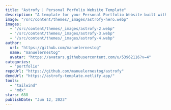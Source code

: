 ```yaml
---
title: "Astrofy | Personal Porfolio Website Template"
description: "A template for your Personal Portfolio Website built with Astro and TailwindCSS. Create in minutes a website with Blog, CV, Project Section, Store and RSS Feed."
image: "/src/content/themes/_images/astrofy-hero.webp"
images:
  - "/src/content/themes/_images/astrofy-2.webp"
  - "/src/content/themes/_images/astrofy-3.webp"
  - "/src/content/themes/_images/astrofy-4.webp"
author:
  url: "https://github.com/manuelernestog"
  name: "manuelernestog"
  avatar: "https://avatars.githubusercontent.com/u/53962116?v=4"
categories:
  - "portfolio"
repoUrl: "https://github.com/manuelernestog/astrofy"
demoUrl: "https://astrofy-template.netlify.app/"
tools:
  - "tailwind"
  - "mdx"
stars: 688
publishDate: "Jun 12, 2023"
---
```

